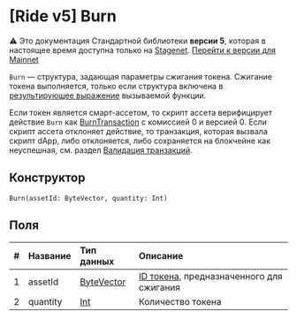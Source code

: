 # [Ride v5] Burn

:warning: Это документация Стандартной библиотеки **версии 5**, которая в настоящее время доступна только на [Stagenet](/ru/blockchain/blockchain-network/). [Перейти к версии для Mainnet](/ru/ride/structures/script-actions/burn)

`Burn` — cтруктура, задающая параметры сжигания токена. Cжигание токена выполняется, только если структура включена в [результирующее выражение](/ru/ride/v5/functions/callable-function#резуnьтат-выпоnнения-2) вызываемой функции.

Если токен является смарт-ассетом, то скрипт ассета верифицирует действие `Burn` как [BurnTransaction](/ru/ride/v5/structures/transaction-structures/burn-transaction) с комиссией 0 и версией 0. Если скрипт ассета отклоняет действие, то транзакция, которая вызвала скрипт dApp, либо отклоняется, либо сохраняется на блокчейне как неуспешная, см. раздел [Валидация транзакций](/ru/blockchain/transaction/transaction-validation).

## Конструктор

```ride
Burn(assetId: ByteVector, quantity: Int)
```

## Поля

| # | Название | Тип данных | Описание |
| :--- | :--- | :--- | :--- |
| 1 | assetId | [ByteVector](/ru/ride/v5/data-types/byte-vector) | [ID токена](/ru/blockchain/token/token-id), предназначенного для сжигания |
| 2 | quantity | [Int](/ru/ride/v5/data-types/int) | Количество токена |
